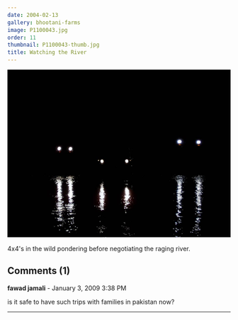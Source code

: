 ```yaml
---
date: 2004-02-13
gallery: bhootani-farms
image: P1100043.jpg
order: 11
thumbnail: P1100043-thumb.jpg
title: Watching the River
---
```


![Watching the River](./P1100043.jpg)

4x4's in the wild pondering before negotiating the raging river.

<div id="comments">

## Comments (1)

**fawad jamali** - January  3, 2009  3:38 PM

is it safe to have such trips with families in pakistan now?

---

</div>